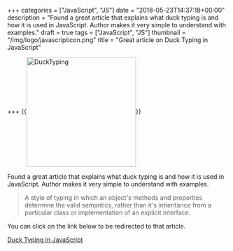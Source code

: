 +++
categories = ["JavaScript", "JS"]
date = "2018-05-23T14:37:18+00:00"
description = "Found a great article that explains what duck typing is and how it is used in JavaScript. Author makes it very simple to understand with examples."
draft = true
tags = ["JavaScript", "JS"]
thumbnail = "/img/logo/javascripticon.png"
title = "Great article on Duck Typing in JavaScript"

+++
{{<img src="/img/2018/05/23/DuckTyping.png" alt="DuckTyping" width="250"  align="center" class="imgframe">}} 

Found a great article that explains what duck typing is and how it is used in JavaScript. Author makes it very simple to understand with examples.

> A style of typing in which an object's methods and properties determine the valid semantics, rather than it's inheritance from a particular class or implementation of an explicit interface.

You can click on the link below to be redirected to that article.

[Duck Typing in JavaScript](https://www.htmlgoodies.com/beyond/javascript/duck-typing-in-javascript.html "Duck Typing in JavaScript")